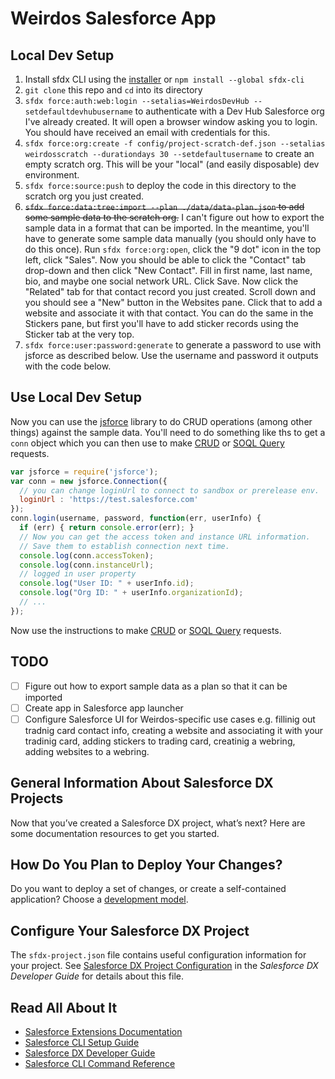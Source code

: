# Weirdos Salesforce App

## Local Dev Setup

1. Install sfdx CLI using the [installer](https://developer.salesforce.com/tools/sfdxcli) or `npm install --global sfdx-cli`
1. `git clone` this repo and `cd` into its directory
1. `sfdx force:auth:web:login --setalias=WeirdosDevHub --setdefaultdevhubusername` to authenticate with a Dev Hub Salesforce org I've already created. It will open a browser window asking you to login. You should have received an email with credentials for this.
1. `sfdx force:org:create -f config/project-scratch-def.json --setalias weirdosscratch --durationdays 30 --setdefaultusername` to create an empty scratch org. This will be your "local" (and easily disposable) dev environment.
1. `sfdx force:source:push` to deploy the code in this directory to the scratch org you just created.
1. ~~`sfdx force:data:tree:import --plan ./data/data-plan.json` to add some sample data to the scratch org.~~ I can't figure out how to export the sample data in a format that can be imported. In the meantime, you'll have to generate some sample data manually (you should only have to do this once). Run `sfdx force:org:open`, click the "9 dot" icon in the top left, click "Sales". Now you should be able to click the "Contact" tab drop-down and then click "New Contact". Fill in first name, last name, bio, and maybe one social network URL. Click Save. Now click the "Related" tab for that contact record you just created. Scroll down and you should see a "New" button in the Websites pane. Click that to add a website and associate it with that contact. You can do the same in the Stickers pane, but first you'll have to add sticker records using the Sticker tab at the very top.
1. `sfdx force:user:password:generate` to generate a password to use with jsforce as described below. Use the username and password it outputs with the code below.

## Use Local Dev Setup

Now you can use the [jsforce](https://jsforce.github.io) library to do CRUD operations (among other things) against the sample data. You'll need to do something like ths to get a `conn` object which you can then use to make [CRUD](https://jsforce.github.io/document/#crud) or [SOQL Query](https://jsforce.github.io/document/#query) requests.

```javascript
var jsforce = require('jsforce');
var conn = new jsforce.Connection({
  // you can change loginUrl to connect to sandbox or prerelease env.
  loginUrl : 'https://test.salesforce.com'
});
conn.login(username, password, function(err, userInfo) {
  if (err) { return console.error(err); }
  // Now you can get the access token and instance URL information.
  // Save them to establish connection next time.
  console.log(conn.accessToken);
  console.log(conn.instanceUrl);
  // logged in user property
  console.log("User ID: " + userInfo.id);
  console.log("Org ID: " + userInfo.organizationId);
  // ...
});
```

Now use the instructions to make [CRUD](https://jsforce.github.io/document/#crud) or [SOQL Query](https://jsforce.github.io/document/#query) requests.

## TODO

- [ ] Figure out how to export sample data as a plan so that it can be imported
- [ ] Create app in Salesforce app launcher
- [ ] Configure Salesforce UI for Weirdos-specific use cases e.g. fillinig out tradnig card contact info, creating a website and associating it with your tradinig card, adding stickers to trading card, creatinig a webring, adding websites to a webring.

## General Information About Salesforce DX Projects

Now that you’ve created a Salesforce DX project, what’s next? Here are some documentation resources to get you started.

## How Do You Plan to Deploy Your Changes?

Do you want to deploy a set of changes, or create a self-contained application? Choose a [development model](https://developer.salesforce.com/tools/vscode/en/user-guide/development-models).

## Configure Your Salesforce DX Project

The `sfdx-project.json` file contains useful configuration information for your project. See [Salesforce DX Project Configuration](https://developer.salesforce.com/docs/atlas.en-us.sfdx_dev.meta/sfdx_dev/sfdx_dev_ws_config.htm) in the _Salesforce DX Developer Guide_ for details about this file.

## Read All About It

- [Salesforce Extensions Documentation](https://developer.salesforce.com/tools/vscode/)
- [Salesforce CLI Setup Guide](https://developer.salesforce.com/docs/atlas.en-us.sfdx_setup.meta/sfdx_setup/sfdx_setup_intro.htm)
- [Salesforce DX Developer Guide](https://developer.salesforce.com/docs/atlas.en-us.sfdx_dev.meta/sfdx_dev/sfdx_dev_intro.htm)
- [Salesforce CLI Command Reference](https://developer.salesforce.com/docs/atlas.en-us.sfdx_cli_reference.meta/sfdx_cli_reference/cli_reference.htm)
